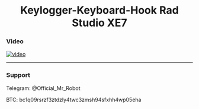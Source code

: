 <h1 align="center">Keylogger-Keyboard-Hook Rad Studio XE7</h1>

### Video

[![video](https://i.postimg.cc/Bnf7cBm4/1.jpg)](https://youtu.be/A7xLDlvMzm8)


-------

### Support
Telegram: @Official_Mr_Robot

BTC: bc1q09rsrzf3ztdzly4twc3zmsh94sfxhh4wp05eha
